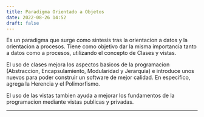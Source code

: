 ```yaml
---
title: Paradigma Orientado a Objetos
date: 2022-08-26 14:52
draft: false
---
```

Es un paradigma que surge como sintesis tras la orientacion a datos y la orientacion a procesos. Tiene como objetivo dar la misma importancia tanto a datos como a procesos, utilizando el concepto de Clases y vistas.

El uso de clases mejora los aspectos basicos de la programacion (Abstraccion, Encapsulamiento, Modularidad y Jerarquia) e introduce unos nuevos para poder construir un software de mejor calidad. En especifico, agrega la Herencia y el Polimorfismo.

El uso de las vistas tambien ayuda a mejorar los fundamentos de la programacion mediante vistas publicas y privadas.
___